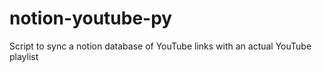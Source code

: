 # notion-youtube-py
Script to sync a notion database of YouTube links with an actual YouTube playlist
